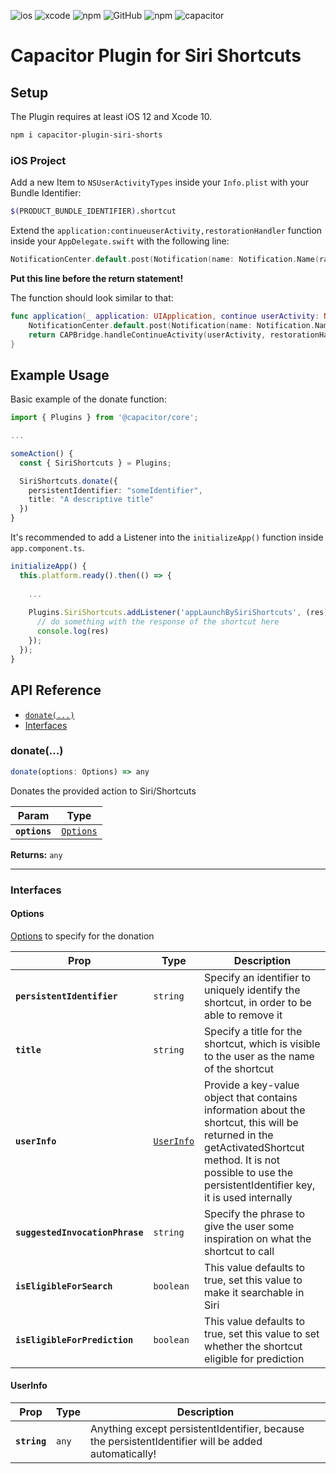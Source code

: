 ![ios](https://shields.io/badge/iOS-%3E%3D12.0-informational)
![xcode](https://shields.io/badge/Xcode-%3E%3D10.0-informational)
![npm](https://shields.io/npm/dw/capacitor-plugin-siri-shorts)
![GitHub](https://shields.io/github/license/timozacherl/capacitor-plugin-siri-shortcuts)
![npm](https://shields.io/npm/v/capacitor-plugin-siri-shorts)
![capacitor](https://shields.io/badge/Capacitor-%3E%3D3.0.0-informational)

# Capacitor Plugin for Siri Shortcuts

## Setup

The Plugin requires at least iOS 12 and Xcode 10.

```sh
npm i capacitor-plugin-siri-shorts
```

### iOS Project

Add a new Item to `NSUserActivityTypes` inside your `Info.plist` with your Bundle Identifier:

```sh
$(PRODUCT_BUNDLE_IDENTIFIER).shortcut
```

Extend the `application:continueuserActivity,restorationHandler` function inside your `AppDelegate.swift` with the following line:

```swift
NotificationCenter.default.post(Notification(name: Notification.Name(rawValue: "appLaunchBySiriShortcuts"), object: userActivity, userInfo: userActivity.userInfo))
```

**Put this line before the return statement!**

The function should look similar to that:

```swift
func application(_ application: UIApplication, continue userActivity: NSUserActivity, restorationHandler: @escaping ([UIUserActivityRestoring]?) -> Void) -> Bool {
    NotificationCenter.default.post(Notification(name: Notification.Name(rawValue: "appLaunchBySiriShortcuts"), object: userActivity, userInfo: userActivity.userInfo))
    return CAPBridge.handleContinueActivity(userActivity, restorationHandler)
}
```

## Example Usage

Basic example of the donate function:

```ts
import { Plugins } from '@capacitor/core';

...

someAction() {
  const { SiriShortcuts } = Plugins;

  SiriShortcuts.donate({
    persistentIdentifier: "someIdentifier",
    title: "A descriptive title"
  })
}
```

It's recommended to add a Listener into the `initializeApp()` function inside `app.component.ts`.

```ts
initializeApp() {
  this.platform.ready().then(() => {
    
    ...
    
    Plugins.SiriShortcuts.addListener('appLaunchBySiriShortcuts', (res) => {
      // do something with the response of the shortcut here
      console.log(res)
    });
  });
}
```

## API Reference

<docgen-index>

* [`donate(...)`](#donate)
* [Interfaces](#interfaces)

</docgen-index>

<docgen-api>
<!--Update the source file JSDoc comments and rerun docgen to update the docs below-->

### donate(...)

```typescript
donate(options: Options) => any
```

Donates the provided action to Siri/Shortcuts

| Param         | Type                                        |
| ------------- | ------------------------------------------- |
| **`options`** | <code><a href="#options">Options</a></code> |

**Returns:** <code>any</code>

--------------------


### Interfaces


#### Options

<a href="#options">Options</a> to specify for the donation

| Prop                            | Type                                          | Description                                                                                                                                                                                                      |
| ------------------------------- | --------------------------------------------- | ---------------------------------------------------------------------------------------------------------------------------------------------------------------------------------------------------------------- |
| **`persistentIdentifier`**      | <code>string</code>                           | Specify an identifier to uniquely identify the shortcut, in order to be able to remove it                                                                                                                        |
| **`title`**                     | <code>string</code>                           | Specify a title for the shortcut, which is visible to the user as the name of the shortcut                                                                                                                       |
| **`userInfo`**                  | <code><a href="#userinfo">UserInfo</a></code> | Provide a key-value object that contains information about the shortcut, this will be returned in the getActivatedShortcut method. It is not possible to use the persistentIdentifier key, it is used internally |
| **`suggestedInvocationPhrase`** | <code>string</code>                           | Specify the phrase to give the user some inspiration on what the shortcut to call                                                                                                                                |
| **`isEligibleForSearch`**       | <code>boolean</code>                          | This value defaults to true, set this value to make it searchable in Siri                                                                                                                                        |
| **`isEligibleForPrediction`**   | <code>boolean</code>                          | This value defaults to true, set this value to set whether the shortcut eligible for prediction                                                                                                                  |


#### UserInfo

| Prop         | Type             | Description                                                                                         |
| ------------ | ---------------- | --------------------------------------------------------------------------------------------------- |
| **`string`** | <code>any</code> | Anything except persistentIdentifier, because the persistentIdentifier will be added automatically! |

</docgen-api>
